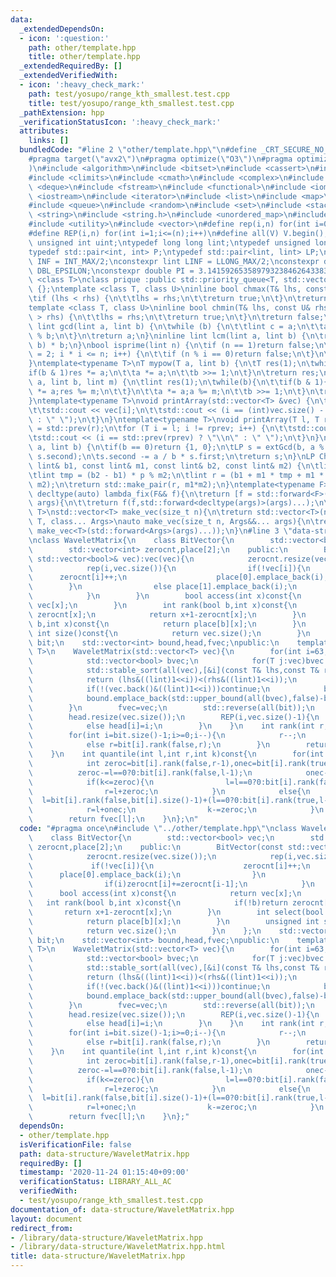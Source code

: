 ```yaml
---
data:
  _extendedDependsOn:
  - icon: ':question:'
    path: other/template.hpp
    title: other/template.hpp
  _extendedRequiredBy: []
  _extendedVerifiedWith:
  - icon: ':heavy_check_mark:'
    path: test/yosupo/range_kth_smallest.test.cpp
    title: test/yosupo/range_kth_smallest.test.cpp
  _pathExtension: hpp
  _verificationStatusIcon: ':heavy_check_mark:'
  attributes:
    links: []
  bundledCode: "#line 2 \"other/template.hpp\"\n#define _CRT_SECURE_NO_WARNINGS\n\
    #pragma target(\"avx2\")\n#pragma optimize(\"O3\")\n#pragma optimize(\"unroll-loops\"\
    )\n#include <algorithm>\n#include <bitset>\n#include <cassert>\n#include <cfloat>\n\
    #include <climits>\n#include <cmath>\n#include <complex>\n#include <ctime>\n#include\
    \ <deque>\n#include <fstream>\n#include <functional>\n#include <iomanip>\n#include\
    \ <iostream>\n#include <iterator>\n#include <list>\n#include <map>\n#include <memory>\n\
    #include <queue>\n#include <random>\n#include <set>\n#include <stack>\n#include\
    \ <string>\n#include <string.h>\n#include <unordered_map>\n#include <unordered_set>\n\
    #include <utility>\n#include <vector>\n#define rep(i,n) for(int i=0;i<(n);i++)\n\
    #define REP(i,n) for(int i=1;i<=(n);i++)\n#define all(V) V.begin(),V.end()\ntypedef\
    \ unsigned int uint;\ntypedef long long lint;\ntypedef unsigned long long ulint;\n\
    typedef std::pair<int, int> P;\ntypedef std::pair<lint, lint> LP;\nconstexpr int\
    \ INF = INT_MAX/2;\nconstexpr lint LINF = LLONG_MAX/2;\nconstexpr double eps =\
    \ DBL_EPSILON;\nconstexpr double PI = 3.141592653589793238462643383279;\ntemplate\
    \ <class T>\nclass prique :public std::priority_queue<T, std::vector<T>, std::greater<T>>\
    \ {};\ntemplate <class T, class U>\ninline bool chmax(T& lhs, const U& rhs) {\n\
    \tif (lhs < rhs) {\n\t\tlhs = rhs;\n\t\treturn true;\n\t}\n\treturn false;\n}\n\
    template <class T, class U>\ninline bool chmin(T& lhs, const U& rhs) {\n\tif (lhs\
    \ > rhs) {\n\t\tlhs = rhs;\n\t\treturn true;\n\t}\n\treturn false;\n}\ninline\
    \ lint gcd(lint a, lint b) {\n\twhile (b) {\n\t\tlint c = a;\n\t\ta = b; b = c\
    \ % b;\n\t}\n\treturn a;\n}\ninline lint lcm(lint a, lint b) {\n\treturn a / gcd(a,\
    \ b) * b;\n}\nbool isprime(lint n) {\n\tif (n == 1)return false;\n\tfor (int i\
    \ = 2; i * i <= n; i++) {\n\t\tif (n % i == 0)return false;\n\t}\n\treturn true;\n\
    }\ntemplate<typename T>\nT mypow(T a, lint b) {\n\tT res(1);\n\twhile(b){\n\t\t\
    if(b & 1)res *= a;\n\t\ta *= a;\n\t\tb >>= 1;\n\t}\n\treturn res;\n}\nlint modpow(lint\
    \ a, lint b, lint m) {\n\tlint res(1);\n\twhile(b){\n\t\tif(b & 1){\n\t\t\tres\
    \ *= a;res %= m;\n\t\t}\n\t\ta *= a;a %= m;\n\t\tb >>= 1;\n\t}\n\treturn res;\n\
    }\ntemplate<typename T>\nvoid printArray(std::vector<T> &vec) {\n\trep(i, vec.size()){\n\
    \t\tstd::cout << vec[i];\n\t\tstd::cout << (i == (int)vec.size() - 1 ? \"\\n\"\
    \ : \" \");\n\t}\n}\ntemplate<typename T>\nvoid printArray(T l, T r) {\n\tT rprev\
    \ = std::prev(r);\n\tfor (T i = l; i != rprev; i++) {\n\t\tstd::cout << *i;\n\t\
    \tstd::cout << (i == std::prev(rprev) ? \"\\n\" : \" \");\n\t}\n}\nLP extGcd(lint\
    \ a, lint b) {\n\tif(b == 0)return {1, 0};\n\tLP s = extGcd(b, a % b);\n\tstd::swap(s.first,\
    \ s.second);\n\ts.second -= a / b * s.first;\n\treturn s;\n}\nLP ChineseRem(const\
    \ lint& b1, const lint& m1, const lint& b2, const lint& m2) {\n\tlint p = extGcd(m1,m2).first;\n\
    \tlint tmp = (b2 - b1) * p % m2;\n\tlint r = (b1 + m1 * tmp + m1 * m2) % (m1 *\
    \ m2);\n\treturn std::make_pair(r, m1*m2);\n}\ntemplate<typename F>\ninline constexpr\
    \ decltype(auto) lambda_fix(F&& f){\n\treturn [f = std::forward<F>(f)](auto&&...\
    \ args){\n\t\treturn f(f,std::forward<decltype(args)>(args)...);\n\t};\n}\ntemplate<typename\
    \ T>\nstd::vector<T> make_vec(size_t n){\n\treturn std::vector<T>(n);\n}\ntemplate<typename\
    \ T, class... Args>\nauto make_vec(size_t n, Args&&... args){\n\treturn std::vector<decltype(make_vec<T>(args...))>(n,\
    \ make_vec<T>(std::forward<Args>(args)...));\n}\n#line 3 \"data-structure/WaveletMatrix.hpp\"\
    \nclass WaveletMatrix{\n    class BitVector{\n        std::vector<bool> vec;\n\
    \        std::vector<int> zerocnt,place[2];\n    public:\n        BitVector(const\
    \ std::vector<bool>& vec):vec(vec){\n            zerocnt.resize(vec.size());\n\
    \            rep(i,vec.size()){\n                if(!vec[i]){\n              \
    \      zerocnt[i]++;\n                    place[0].emplace_back(i);\n        \
    \        }\n                else place[1].emplace_back(i);\n                if(i)zerocnt[i]+=zerocnt[i-1];\n\
    \            }\n        }\n        bool access(int x)const{\n            return\
    \ vec[x];\n        }\n        int rank(bool b,int x)const{\n            if(!b)return\
    \ zerocnt[x];\n            return x+1-zerocnt[x];\n        }\n        int select(bool\
    \ b,int x)const{\n            return place[b][x];\n        }\n        unsigned\
    \ int size()const{\n            return vec.size();\n        }\n    };\n    std::vector<BitVector>\
    \ bit;\n    std::vector<int> bound,head,fvec;\npublic:\n    template<typename\
    \ T>\n    WaveletMatrix(std::vector<T> vec){\n        for(int i=63;i>=0;i--){\n\
    \            std::vector<bool> bvec;\n            for(T j:vec)bvec.emplace_back(j&((lint)1<<i));\n\
    \            std::stable_sort(all(vec),[&i](const T& lhs,const T& rhs){\n    \
    \            return (lhs&((lint)1<<i))<(rhs&((lint)1<<i));\n            });\n\
    \            if(!(vec.back()&((lint)1<<i)))continue;\n            bit.emplace_back(bvec);\n\
    \            bound.emplace_back(std::upper_bound(all(bvec),false)-bvec.begin());\n\
    \        }\n        fvec=vec;\n        std::reverse(all(bit));\n        std::reverse(all(bound));\n\
    \        head.resize(vec.size());\n        REP(i,vec.size()-1){\n            if(vec[i-1]==vec[i])head[i]=head[i-1];\n\
    \            else head[i]=i;\n        }\n    }\n    int rank(int r,lint c)const{\n\
    \        for(int i=bit.size()-1;i>=0;i--){\n            r--;\n            if(c&((lint)1<<i))r=bit[i].rank(false,bit[i].size()-1)+bit[i].rank(true,r);\n\
    \            else r=bit[i].rank(false,r);\n        }\n        return r-head[r];\n\
    \    }\n    int quantile(int l,int r,int k)const{\n        for(int i=bit.size()-1;i>=0;i--){\n\
    \            int zeroc=bit[i].rank(false,r-1),onec=bit[i].rank(true,r-1);\n  \
    \          zeroc-=l==0?0:bit[i].rank(false,l-1);\n            onec-=l==0?0:bit[i].rank(true,l-1);\n\
    \            if(k<=zeroc){\n                l=l==0?0:bit[i].rank(false,l-1);\n\
    \                r=l+zeroc;\n            }\n            else{\n              \
    \  l=bit[i].rank(false,bit[i].size()-1)+(l==0?0:bit[i].rank(true,l-1));\n    \
    \            r=l+onec;\n                k-=zeroc;\n            }\n        }\n\
    \        return fvec[l];\n    }\n};\n"
  code: "#pragma once\n#include \"../other/template.hpp\"\nclass WaveletMatrix{\n\
    \    class BitVector{\n        std::vector<bool> vec;\n        std::vector<int>\
    \ zerocnt,place[2];\n    public:\n        BitVector(const std::vector<bool>& vec):vec(vec){\n\
    \            zerocnt.resize(vec.size());\n            rep(i,vec.size()){\n   \
    \             if(!vec[i]){\n                    zerocnt[i]++;\n              \
    \      place[0].emplace_back(i);\n                }\n                else place[1].emplace_back(i);\n\
    \                if(i)zerocnt[i]+=zerocnt[i-1];\n            }\n        }\n  \
    \      bool access(int x)const{\n            return vec[x];\n        }\n     \
    \   int rank(bool b,int x)const{\n            if(!b)return zerocnt[x];\n     \
    \       return x+1-zerocnt[x];\n        }\n        int select(bool b,int x)const{\n\
    \            return place[b][x];\n        }\n        unsigned int size()const{\n\
    \            return vec.size();\n        }\n    };\n    std::vector<BitVector>\
    \ bit;\n    std::vector<int> bound,head,fvec;\npublic:\n    template<typename\
    \ T>\n    WaveletMatrix(std::vector<T> vec){\n        for(int i=63;i>=0;i--){\n\
    \            std::vector<bool> bvec;\n            for(T j:vec)bvec.emplace_back(j&((lint)1<<i));\n\
    \            std::stable_sort(all(vec),[&i](const T& lhs,const T& rhs){\n    \
    \            return (lhs&((lint)1<<i))<(rhs&((lint)1<<i));\n            });\n\
    \            if(!(vec.back()&((lint)1<<i)))continue;\n            bit.emplace_back(bvec);\n\
    \            bound.emplace_back(std::upper_bound(all(bvec),false)-bvec.begin());\n\
    \        }\n        fvec=vec;\n        std::reverse(all(bit));\n        std::reverse(all(bound));\n\
    \        head.resize(vec.size());\n        REP(i,vec.size()-1){\n            if(vec[i-1]==vec[i])head[i]=head[i-1];\n\
    \            else head[i]=i;\n        }\n    }\n    int rank(int r,lint c)const{\n\
    \        for(int i=bit.size()-1;i>=0;i--){\n            r--;\n            if(c&((lint)1<<i))r=bit[i].rank(false,bit[i].size()-1)+bit[i].rank(true,r);\n\
    \            else r=bit[i].rank(false,r);\n        }\n        return r-head[r];\n\
    \    }\n    int quantile(int l,int r,int k)const{\n        for(int i=bit.size()-1;i>=0;i--){\n\
    \            int zeroc=bit[i].rank(false,r-1),onec=bit[i].rank(true,r-1);\n  \
    \          zeroc-=l==0?0:bit[i].rank(false,l-1);\n            onec-=l==0?0:bit[i].rank(true,l-1);\n\
    \            if(k<=zeroc){\n                l=l==0?0:bit[i].rank(false,l-1);\n\
    \                r=l+zeroc;\n            }\n            else{\n              \
    \  l=bit[i].rank(false,bit[i].size()-1)+(l==0?0:bit[i].rank(true,l-1));\n    \
    \            r=l+onec;\n                k-=zeroc;\n            }\n        }\n\
    \        return fvec[l];\n    }\n};"
  dependsOn:
  - other/template.hpp
  isVerificationFile: false
  path: data-structure/WaveletMatrix.hpp
  requiredBy: []
  timestamp: '2020-11-24 01:15:40+09:00'
  verificationStatus: LIBRARY_ALL_AC
  verifiedWith:
  - test/yosupo/range_kth_smallest.test.cpp
documentation_of: data-structure/WaveletMatrix.hpp
layout: document
redirect_from:
- /library/data-structure/WaveletMatrix.hpp
- /library/data-structure/WaveletMatrix.hpp.html
title: data-structure/WaveletMatrix.hpp
---
```

